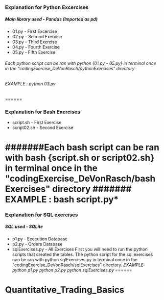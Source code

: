 
### Explanation for Python Excercises
##### Main library used - Pandas (Imported as pd)
* 01.py - First Excercise
* 02.py - Second Exercise
* 03.py - Third Exercise
* 04.py - Fourth Exercise
* 05.py - Fifth Exercise

###### Each python script can be ran with python {01.py - 05.py} in terminal once in the "codingExercise_DeVonRasch/pythonExercises" directory
###### EXAMPLE : python 03.py
======

### Explanation for Bash Exercises 
* script.sh - First Exercise
* script02.sh - Second Exercise

#######Each bash script can be ran with bash {script.sh or script02.sh} in terminal once in the "codingExercise_DeVonRasch/bashExercises" directory
####### EXAMPLE : bash script.py*
======

### Explanation for SQL exercises
##### SQL used - SQLite
* p1.py - Execution Database
* p2.py - Orders Database
* sqlExercises.py - All Exercises
First you will need to run the python scripts that created the tables. The python script for the sql exercises can be ran with python sqlExercises.py in terminal once in the "codingExercise_DeVonRasch/sqlExercises" directory.
*EXAMPLE:*
*python p1.py*
*python p2.py*
*python sqlExercises.py*
======
# Quantitative_Trading_Basics
